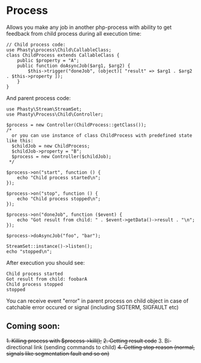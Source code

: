 Process
=======

Allows you make any job in another php-process with ability to get feedback from child
process during all execution time:

    // Child process code:
    use Phasty\process\Child\CallableClass;
    class ChildProcess extends CallableClass {
        public $property = "A";
        public function doAsyncJob($arg1, $arg2) {
            $this->trigger("doneJob", (object)[ "result" => $arg1 . $arg2  . $this->property ]);
        }
    }

And parent process code:

    use Phasty\Stream\StreamSet;
    use Phasty\Process\Child\Controller;

    $process = new Controller(ChildProcess::getClass());
    /*
      or you can use instance of class ChildProcess with predefined state like this:
      $childJob = new ChildProcess;
      $childJob->property = "B";
      $process = new Controller($childJob);
     */

    $process->on("start", function () {
        echo "Child process started\n";
    });

    $process->on("stop", function () {
        echo "Child process stopped\n";
    });

    $process->on("doneJob", function ($event) {
        echo "Got result from child: " . $event->getData()->result . "\n";
    });

    $process->doAsyncJob("foo", "bar");

    StreamSet::instance()->listen();
    echo "stopped\n";
    
After execution you should see:

    Child process started
    Got result from child: foobarA
    Child process stopped
    stopped

You can receive event "error" in parent process on child object in case
of catchable error occured or signal (including SIGTERM, SIGFAULT etc)

Coming soon:
------------

~~1. Killing process with $process->kill();~~
~~2. Getting result code~~
3. Bi-directional link (sending commands to child)
~~4. Getting stop reason (normal, signals like segmentation fault and so on)~~

